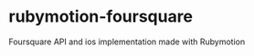 rubymotion-foursquare
=====================

Foursquare API and ios implementation made with Rubymotion